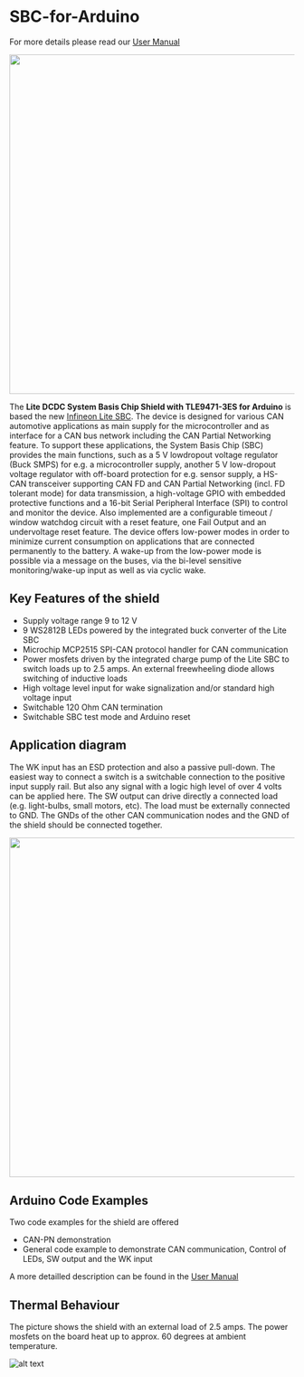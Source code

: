 # SBC-for-Arduino
For more details please read our [User Manual](https://github.com/Infineon/SBC-for-Arduino/raw/master/LiteSBC_Arduino_Shield_UserManual.pdf)

<img src="https://github.com/Infineon/SBC-for-Arduino/blob/master/ReadMe%20Documents/Shield_top-view.jpg?raw=true" width=600>

The **Lite DCDC System Basis Chip Shield with TLE9471-3ES for Arduino** is based the new [Infineon Lite SBC](https://www.infineon.com/cms/de/product/automotive-system-ic/system-basis-chips-sbc/lite-sbc-family/).
The device is designed for various CAN automotive applications as main supply for the microcontroller and as interface for a CAN bus network including the CAN Partial Networking feature. 
To support these applications, the System Basis Chip (SBC) provides the main functions, such as a 5 V lowdropout voltage regulator (Buck SMPS) for e.g. a microcontroller supply, 
another 5 V low-dropout voltage regulator with off-board protection for e.g. sensor supply, a HS-CAN transceiver supporting CAN FD and CAN Partial Networking 
(incl. FD tolerant mode) for data transmission, a high-voltage GPIO with embedded protective functions and a 16-bit Serial Peripheral Interface (SPI) to control and monitor the device. 
Also implemented are a configurable timeout / window watchdog circuit with a reset feature, one Fail Output and an undervoltage reset feature. 
The device offers low-power modes in order to minimize current consumption on applications that are connected permanently to the battery. 
A wake-up from the low-power mode is possible via a message on the buses, via the bi-level sensitive monitoring/wake-up input as well as via cyclic wake.

## Key Features of the shield
* Supply voltage range 9 to 12 V
* 9 WS2812B LEDs powered by the integrated buck converter of the Lite SBC
* Microchip MCP2515 SPI-CAN protocol handler for CAN communication
* Power mosfets driven by the integrated charge pump of the Lite SBC to switch loads up to 2.5 amps. An external freewheeling diode allows switching of inductive loads
* High voltage level input for wake signalization and/or standard high voltage input
* Switchable 120 Ohm CAN termination
* Switchable SBC test mode and Arduino reset

## Application diagram
The WK input has an ESD protection and also a passive pull-down. The easiest way to connect a switch is a switchable connection to the positive input supply rail. But also any signal with a logic high level of over 4 volts can be applied here. 
The SW output can drive directly a connected load (e.g. light-bulbs, small motors, etc). The load must be externally connected to GND. The GNDs of the other CAN communication nodes and the GND of the shield should be connected together.

<img src="https://github.com/Infineon/SBC-for-Arduino/blob/master/ReadMe%20Documents/overview.png?raw=true" width=600>

## Arduino Code Examples
Two code examples for the shield are offered
* CAN-PN demonstration
* General code example to demonstrate CAN communication, Control of LEDs, SW output and the WK input

A more detailled description can be found in the [User Manual](https://github.com/Infineon/SBC-for-Arduino/raw/master/LiteSBC_Arduino_Shield_UserManual.pdf)

## Thermal Behaviour
The picture shows the shield with an external load of 2.5 amps. The power mosfets on the board heat up to approx. 60 degrees at ambient temperature.

![alt text](https://github.com/Infineon/SBC-for-Arduino/blob/master/ReadMe%20Documents/thermal_2_5_amps.jpg?raw=true "Thermal Behaviour Switched Power 2.5 Amps")


